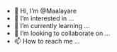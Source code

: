 - 👋 Hi, I’m @Maalayare
- 👀 I’m interested in ...
- 🌱 I’m currently learning ...
- 💞️ I’m looking to collaborate on ...
- 📫 How to reach me ...

<!---
Maalayare/Maalayare is a ✨ special ✨ repository because its `README.md` (this file) appears on your GitHub profile.
You can click the Preview link to take a look at your changes.
--->
